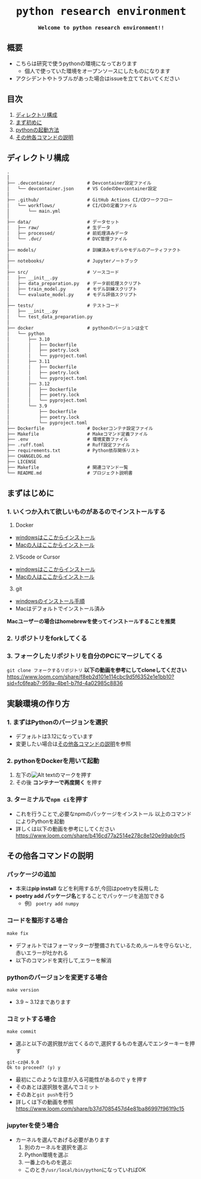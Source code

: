<div align="center">

<samp>

# python research environment

**Welcome to python research environment!!**

</samp>

</div>

## 概要
- こちらは研究で使うpythonの環境になっております
  - 個人で使っていた環境をオープンソースにしたものになります
- アクシデントやトラブルがあった場合はissueを立てておいてください

## 目次
1. [ディレクトリ構成](#anchor1)
2. [まず初めに](#anchor2)
3. [pythonの起動方法](#anchor3)
4. [その他各コマンドの説明](#anchor4)

## ディレクトリ構成<a id="anchor1"></a>
```md
.
│
├── .devcontainer/            # Devcontainer設定ファイル
│   └── devcontainer.json     # VS CodeのDevcontainer設定
│
├── .github/                  # GitHub Actions CI/CDワークフロー
│   └── workflows/            # CI/CDの定義ファイル
│       └── main.yml
│
├── data/                     # データセット
│   ├── raw/                  # 生データ
│   ├── processed/            # 前処理済みデータ
│   └── .dvc/                 # DVC管理ファイル
│
├── models/                   # 訓練済みモデルやモデルのアーティファクト
│
├── notebooks/                # Jupyterノートブック
│
├── src/                      # ソースコード
│   ├── __init__.py
│   ├── data_preparation.py   # データ前処理スクリプト
│   ├── train_model.py        # モデル訓練スクリプト
│   └── evaluate_model.py     # モデル評価スクリプト
│
├── tests/                    # テストコード
│   ├── __init__.py
│   └── test_data_preparation.py
│
├── docker                    # pythonのバージョンは全て
│   └── python
│       ├── 3.10
│       │   ├── Dockerfile
│       │   ├── poetry.lock
│       │   └── pyproject.toml
│       ├── 3.11
│       │   ├── Dockerfile
│       │   ├── poetry.lock
│       │   └── pyproject.toml
│       ├── 3.12
│       │   ├── Dockerfile
│       │   ├── poetry.lock
│       │   └── pyproject.toml
│       └── 3.9
│           ├── Dockerfile
│           ├── poetry.lock
│           └── pyproject.toml
├── Dockerfile                # Dockerコンテナ設定ファイル
├── Makefile                  # Makeコマンド定義ファイル
├── .env                      # 環境変数ファイル
├── .ruff.toml                # Ruff設定ファイル
├── requirements.txt          # Python依存関係リスト
├── CHANGELOG.md
├── LICENSE
├── Makefile                  # 関連コマンド一覧
└── README.md                 # プロジェクト説明書

```
## まずはじめに<a id="anchor2"></a>
### 1. いくつか入れて欲しいものがあるのでインストールする
1. Docker
- [windowsはここからインストール](https://docs.docker.jp/desktop/install/windows-install.html#id4)
- [Macの人はここからインストール](https://docs.docker.jp/desktop/install/mac-install.html)
2. VScode or Cursor
- [windowsはここからインストール](https://code.visualstudio.com/docs/?dv=win32arm64user)
- [Macの人はここからインストール](https://code.visualstudio.com/docs/?dv=osx)
3. git
- [windowsのインストール手順](https://qiita.com/T-H9703EnAc/items/4fbe6593d42f9a844b1c)
- Macはデフォルトでインストール済み

**Macユーザーの場合はhomebrewを使ってインストールすることを推奨**
### 2. リポジトリをforkしてくる
### 3. フォークしたリポジトリを自分のPCにマージしてくる
```git clone フォークするリポジトリ```
**以下の動画を参考にしてcloneしてください**
https://www.loom.com/share/f8eb2d101e114cbc9d5f6352e1e1bb10?sid=fc6feab7-959a-4be1-b7fd-4a02985c8836
## 実験環境の作り方<a id="anchor3"></a>
### 1. まずはPythonのバージョンを選択
- デフォルトは3.12になっています
- 変更したい場合は[その他各コマンドの説明](#anchor4)を参照
### 2. pythonをDockerを用いて起動
1. 左下の![Alt text](image.png)のマークを押す
2. その後 **コンテナーで再度開く** を押す
### 3. ターミナルで```npm ci```を押す
- これを行うことで,必要なnpmのパッケージをインストール
以上のコマンドによりPythonを起動
- 詳しくは以下の動画を参考にしてください
https://www.loom.com/share/b416cd77a2514e278c8e120e99ab9cf5
## その他各コマンドの説明<a id="anchor4"></a>
### パッケージの追加
- 本来は**pip install** などを利用するが,今回はpoetryを採用した
- **poetry add パッケージ名**とすることでパッケージを追加できる
  - 例) ``` poetry add numpy```
### コードを整形する場合
```make fix```
  - デフォルトではフォーマッターが整備されているため,ルールを守らないと,赤いエラーが吐かれる
  - 以下のコマンドを実行して,エラーを解消
### pythonのバージョンを変更する場合
```make version```
- 3.9 ~ 3.12まであります
### コミットする場合
```make commit```
- 選ぶと以下の選択肢が出てくるので,選択するものを選んでエンターキーを押す
```Need to install the following packages:
git-cz@4.9.0
Ok to proceed? (y) y
```
- 最初にこのような注意が入る可能性があるので y を押す
- そのあとは選択肢を選んでコミット
- そのあと```git push```を行う
- 詳しくは下の動画を参照
https://www.loom.com/share/b37d7085457d4e81ba86997f961f9c15
### jupyterを使う場合
- カーネルを選んであげる必要があります
  1. 別のカーネルを選択を選ぶ
  2. Python環境を選ぶ
  3. 一番上のものを選ぶ
    - このとき```/usr/local/bin/python```になっていればOK
